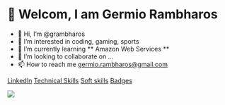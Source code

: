 # 👋 Welcom, I am Germio Rambharos

- 👋 Hi, I’m @grambharos
- 👀 I’m interested in coding, gaming, sports
- 🌱 I’m currently learning ** Amazon Web Services **
- 💞️ I’m looking to collaborate on ...
- 📫 How to reach me germio.rambharos@gmail.com


[LinkedIn](https://bit.ly/grambharos-linkedin)
[Technical Skills]( https://bit.ly/grambharos-ts)
[Soft skills](https://bit.ly/grambharos-cs)
[Badges](https://bit.ly/grambharos-credly)


![](https://komarev.com/ghpvc/?username=grambharos&color=brightgreen)
<!---
grambharos/grambharos is a ✨ special ✨ repository because its `README.md` (this file) appears on your GitHub profile.
You can click the Preview link to take a look at your changes.
--->
